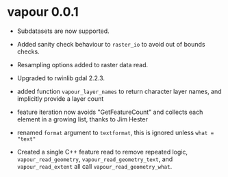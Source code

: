 # vapour 0.0.1

* Subdatasets are now supported. 

* Added sanity check behaviour to `raster_io` to avoid out of bounds checks. 

* Resampling options added to raster data read. 

* Upgraded to rwinlib gdal 2.2.3. 

* added function `vapour_layer_names` to return character layer names, and
 implicitly provide a layer count

* feature iteration now avoids "GetFeatureCount" and collects each element
 in a growing list, thanks to Jim Hester

* renamed `format` argument to `textformat`, this is ignored unless `what = "text"`

* Created a single C++ feature read to remove repeated logic, `vapour_read_geometry`, `vapour_read_geometry_text`, 
 and `vapour_read_extent` all call `vapour_read_geometry_what`. 
